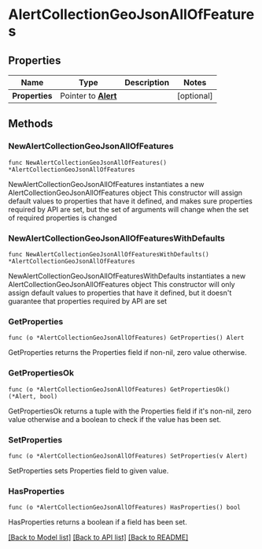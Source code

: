 # AlertCollectionGeoJsonAllOfFeatures

## Properties

Name | Type | Description | Notes
------------ | ------------- | ------------- | -------------
**Properties** | Pointer to [**Alert**](Alert.md) |  | [optional] 

## Methods

### NewAlertCollectionGeoJsonAllOfFeatures

`func NewAlertCollectionGeoJsonAllOfFeatures() *AlertCollectionGeoJsonAllOfFeatures`

NewAlertCollectionGeoJsonAllOfFeatures instantiates a new AlertCollectionGeoJsonAllOfFeatures object
This constructor will assign default values to properties that have it defined,
and makes sure properties required by API are set, but the set of arguments
will change when the set of required properties is changed

### NewAlertCollectionGeoJsonAllOfFeaturesWithDefaults

`func NewAlertCollectionGeoJsonAllOfFeaturesWithDefaults() *AlertCollectionGeoJsonAllOfFeatures`

NewAlertCollectionGeoJsonAllOfFeaturesWithDefaults instantiates a new AlertCollectionGeoJsonAllOfFeatures object
This constructor will only assign default values to properties that have it defined,
but it doesn't guarantee that properties required by API are set

### GetProperties

`func (o *AlertCollectionGeoJsonAllOfFeatures) GetProperties() Alert`

GetProperties returns the Properties field if non-nil, zero value otherwise.

### GetPropertiesOk

`func (o *AlertCollectionGeoJsonAllOfFeatures) GetPropertiesOk() (*Alert, bool)`

GetPropertiesOk returns a tuple with the Properties field if it's non-nil, zero value otherwise
and a boolean to check if the value has been set.

### SetProperties

`func (o *AlertCollectionGeoJsonAllOfFeatures) SetProperties(v Alert)`

SetProperties sets Properties field to given value.

### HasProperties

`func (o *AlertCollectionGeoJsonAllOfFeatures) HasProperties() bool`

HasProperties returns a boolean if a field has been set.


[[Back to Model list]](../README.md#documentation-for-models) [[Back to API list]](../README.md#documentation-for-api-endpoints) [[Back to README]](../README.md)


